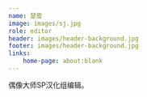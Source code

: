 ```yaml
---
name: 瑟雭
image: images/sj.jpg
role: editor
header: images/header-background.jpg
footer: images/header-background.jpg
links:
    home-page: about:blank
---
```


偶像大师SP汉化组编辑。